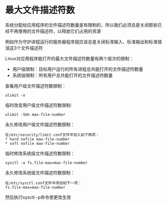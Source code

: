 # 最大文件描述符数

系统分配给应用程序的文件描述符数量是有限制的，所以我们必须总是关闭那些已经不再使用的文件描述符，以释放它们占用的资源

例如作为守护进程运行的服务器程序就应该总是关闭标准输入、标准输出和标准错误这3个文件描述符

Linux对应用程序能打开的最大文件描述符数量有两个层次的限制：
- 用户级限制：目标用户运行的所有进程总共能打开的文件描述符数量
- 系统级限制：所有用户总共能打开的文件描述符数量

查看用户级文件描述符数限制：
```
ulimit -n
```

临时改变用户级文件描述符数限制:
```
ulimit -SHn max-file-number
```

永久修改用户级文件描述符数限制：
```
在/etc/security/limit.conf文件中加入如下两项：
* hard nofile max-file-number
* soft nofile max-file-number
```

临时修改系统级文件描述符数限制：
```
sysctl -w fs.file-max=max-file-number
```

永久修改系统级文件描述符数限制：
```
在/etc/sysctl.conf文件中添加如下一项：
fs.file-max=max-file-number
```
然后执行sysctl -p命令使更改生效

